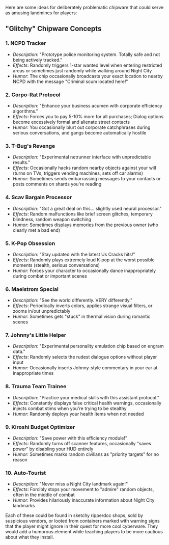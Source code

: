 Here are some ideas for deliberately problematic chipware that could serve as amusing landmines for players:

## "Glitchy" Chipware Concepts

### 1. **NCPD Tracker** 
- *Description*: "Prototype police monitoring system. Totally safe and not being actively tracked."
- *Effects*: Randomly triggers 1-star wanted level when entering restricted areas or sometimes just randomly while walking around Night City
- *Humor*: The chip occasionally broadcasts your exact location to nearby NCPD with the message "Criminal scum located here!"

### 2. **Corpo-Rat Protocol**
- *Description*: "Enhance your business acumen with corporate efficiency algorithms."
- *Effects*: Forces you to pay 5-10% more for all purchases; Dialog options become excessively formal and alienate street contacts
- *Humor*: You occasionally blurt out corporate catchphrases during serious conversations, and gangs become automatically hostile

### 3. **T-Bug's Revenge**
- *Description*: "Experimental netrunner interface with unpredictable results."
- *Effects*: Occasionally hacks random nearby objects against your will (turns on TVs, triggers vending machines, sets off car alarms)
- *Humor*: Sometimes sends embarrassing messages to your contacts or posts comments on shards you're reading

### 4. **Scav Bargain Processor**
- *Description*: "Got a great deal on this... slightly used neural processor."
- *Effects*: Random malfunctions like brief screen glitches, temporary blindness, random weapon switching
- *Humor*: Sometimes displays memories from the previous owner (who clearly met a bad end)

### 5. **K-Pop Obsession**
- *Description*: "Stay updated with the latest Us Cracks hits!"
- *Effects*: Randomly plays extremely loud K-pop at the worst possible moments (stealth, serious conversations)
- *Humor*: Forces your character to occasionally dance inappropriately during combat or important scenes

### 6. **Maelstrom Special**
- *Description*: "See the world differently. VERY differently."
- *Effects*: Periodically inverts colors, applies strange visual filters, or zooms in/out unpredictably
- *Humor*: Sometimes gets "stuck" in thermal vision during romantic scenes

### 7. **Johnny's Little Helper**
- *Description*: "Experimental personality emulation chip based on engram data."
- *Effects*: Randomly selects the rudest dialogue options without player input
- *Humor*: Occasionally inserts Johnny-style commentary in your ear at inappropriate times

### 8. **Trauma Team Trainee**
- *Description*: "Practice your medical skills with this assistant protocol."
- *Effects*: Constantly displays false critical health warnings, occasionally injects combat stims when you're trying to be stealthy
- *Humor*: Randomly deploys your health items when not needed

### 9. **Kiroshi Budget Optimizer**
- *Description*: "Save power with this efficiency module!"
- *Effects*: Randomly turns off scanner features, occasionally "saves power" by disabling your HUD entirely
- *Humor*: Sometimes marks random civilians as "priority targets" for no reason

### 10. **Auto-Tourist**
- *Description*: "Never miss a Night City landmark again!"
- *Effects*: Forcibly stops your movement to "admire" random objects, often in the middle of combat
- *Humor*: Provides hilariously inaccurate information about Night City landmarks

Each of these could be found in sketchy ripperdoc shops, sold by suspicious vendors, or looted from containers marked with warning signs that the player might ignore in their quest for more cool cyberware. They would add a humorous element while teaching players to be more cautious about what they install.
